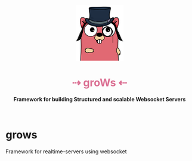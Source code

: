 <p align="center">
  <img height="150" src="docs/gopher.png">
</p>
<h1 align="center" style="color:palevioletred">⇢ groWs ⇠</h1>
<p align="center"><strong>Framework for building Structured and scalable Websocket Servers</strong></p>
<p align="center">
<img src="https://goreportcard.com/badge/github.com/kesimo/groWs?style=flat-square" alt="">
<img src="https://img.shields.io/github/license/kesimo/groWs?style=flat-square" alt="">
<img src="https://img.shields.io/github/go-mod/go-version/kesimo/groWs?style=flat-square" alt="">
<img src="https://img.shields.io/github/actions/workflow/status/kesimo/groWs/build.yml?style=flat-square" alt="">
</p>


# grows
Framework for realtime-servers using websocket
